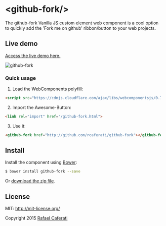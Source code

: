 &lt;github-fork/&gt;
=================

The github-fork Vanilla JS custom element web component is a cool option to quickly add the 'Fork me on github' ribbon/button to your web projects.

## Live demo

[Access the live demo here.](http://caferati.me/demo/github-fork)

![github-fork](http://i.imgur.com/FYV6IJ6.gif)

### Quick usage

1. Load the WebComponents polyfill:

  ```html
  <script src="https://cdnjs.cloudflare.com/ajax/libs/webcomponentsjs/0.7.3/webcomponents.min.js"></script>
  ```

2. Import the Awesome-Button:

  ```html
  <link rel="import" href="/github-fork.html">
  ```

3. Use it:

  ```html
  <github-fork href="http://github.com/rcaferati/github-fork"></github-fork>
  ```

## Install

Install the component using [Bower](http://bower.io/):

```sh
$ bower install github-fork --save
```
Or [download the zip file](https://github.com/rcaferati/github-fork/archive/master.zip).

License
-------
MIT: http://mit-license.org/

Copyright 2015 [Rafael Caferati](http://caferati.me)
